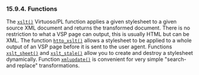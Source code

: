<div id="xsltfunctions" class="section">

<div class="titlepage">

<div>

<div>

### 15.9.4. Functions

</div>

</div>

</div>

The <a href="fn_xslt.html" class="link" title="xslt"><code
class="function">xslt()</code></a> Virtuoso/PL function applies a given
stylesheet to a given source XML document and returns the transformed
document. There is no restriction to what a VSP page can output, this is
usually HTML but can be XML. The function
<a href="fn_http_xslt.html" class="link" title="http_xslt"><code
class="function">http_xslt()</code></a> allows a stylesheet to be
applied to a whole output of an VSP page before it is sent to the user
agent. Functions
<a href="fn_xslt_sheet.html" class="link" title="xslt_sheet"><code
class="function">xslt_sheet()</code></a> and
<a href="fn_xslt_stale.html" class="link" title="xslt_stale"><code
class="function">xslt_stale()</code></a> allow you to create and destroy
a stylesheet dynamically. Function
<a href="fn_xmlupdate.html" class="link" title="XMLUpdate"><code
class="function">xmlupdate()</code></a> is convenient for very simple
"search-and replace" transformations.

</div>
